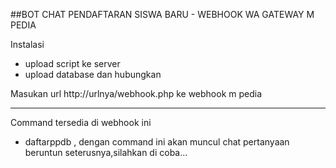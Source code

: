##BOT CHAT PENDAFTARAN SISWA BARU - WEBHOOK WA GATEWAY M PEDIA

Instalasi
- upload script ke server
- upload database dan hubungkan

Masukan url http://urlnya/webhook.php ke webhook m pedia

----------------------------------------------
Command tersedia di webhook ini 
- daftarppdb , dengan command ini akan muncul chat pertanyaan beruntun seterusnya,silahkan di coba...

